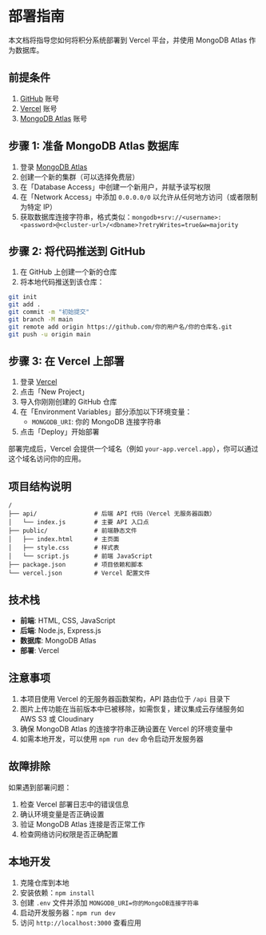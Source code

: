 # 部署指南

本文档将指导您如何将积分系统部署到 Vercel 平台，并使用 MongoDB Atlas 作为数据库。

## 前提条件

1. [GitHub](https://github.com/) 账号
2. [Vercel](https://vercel.com/) 账号
3. [MongoDB Atlas](https://www.mongodb.com/cloud/atlas) 账号

## 步骤 1: 准备 MongoDB Atlas 数据库

1. 登录 [MongoDB Atlas](https://www.mongodb.com/cloud/atlas)
2. 创建一个新的集群（可以选择免费层）
3. 在「Database Access」中创建一个新用户，并赋予读写权限
4. 在「Network Access」中添加 `0.0.0.0/0` 以允许从任何地方访问（或者限制为特定 IP）
5. 获取数据库连接字符串，格式类似：`mongodb+srv://<username>:<password>@<cluster-url>/<dbname>?retryWrites=true&w=majority`

## 步骤 2: 将代码推送到 GitHub

1. 在 GitHub 上创建一个新的仓库
2. 将本地代码推送到该仓库：

```bash
git init
git add .
git commit -m "初始提交"
git branch -M main
git remote add origin https://github.com/你的用户名/你的仓库名.git
git push -u origin main
```

## 步骤 3: 在 Vercel 上部署

1. 登录 [Vercel](https://vercel.com/)
2. 点击「New Project」
3. 导入你刚刚创建的 GitHub 仓库
4. 在「Environment Variables」部分添加以下环境变量：
   - `MONGODB_URI`: 你的 MongoDB 连接字符串
5. 点击「Deploy」开始部署

部署完成后，Vercel 会提供一个域名（例如 `your-app.vercel.app`），你可以通过这个域名访问你的应用。

## 项目结构说明

```
/
├── api/                # 后端 API 代码（Vercel 无服务器函数）
│   └── index.js        # 主要 API 入口点
├── public/             # 前端静态文件
│   ├── index.html      # 主页面
│   ├── style.css       # 样式表
│   └── script.js       # 前端 JavaScript
├── package.json        # 项目依赖和脚本
└── vercel.json         # Vercel 配置文件
```

## 技术栈

- **前端**: HTML, CSS, JavaScript
- **后端**: Node.js, Express.js
- **数据库**: MongoDB Atlas
- **部署**: Vercel

## 注意事项

1. 本项目使用 Vercel 的无服务器函数架构，API 路由位于 `/api` 目录下
2. 图片上传功能在当前版本中已被移除，如需恢复，建议集成云存储服务如 AWS S3 或 Cloudinary
3. 确保 MongoDB Atlas 的连接字符串正确设置在 Vercel 的环境变量中
4. 如需本地开发，可以使用 `npm run dev` 命令启动开发服务器

## 故障排除

如果遇到部署问题：

1. 检查 Vercel 部署日志中的错误信息
2. 确认环境变量是否正确设置
3. 验证 MongoDB Atlas 连接是否正常工作
4. 检查网络访问权限是否正确配置

## 本地开发

1. 克隆仓库到本地
2. 安装依赖：`npm install`
3. 创建 `.env` 文件并添加 `MONGODB_URI=你的MongoDB连接字符串`
4. 启动开发服务器：`npm run dev`
5. 访问 `http://localhost:3000` 查看应用
